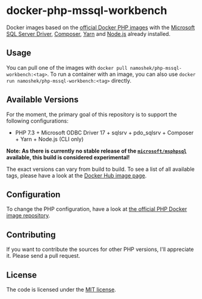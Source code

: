# docker-php-mssql-workbench
  
Docker images based on the [official Docker PHP images](https://hub.docker.com/_/php/) with 
the [Microsoft SQL Server Driver](https://github.com/Microsoft/msphpsql),
[Composer](https://getcomposer.org), [Yarn](https://yarnpkg.com) and
[Node.js](https://nodejs.org) already installed.

## Usage

You can pull one of the images with `docker pull namoshek/php-mssql-workbench:<tag>`.
To run a container with an image, you can also use `docker run namoshek/php-mssql-workbench:<tag>` directly.

## Available Versions

For the moment, the primary goal of this repository is to support the following configurations:

- PHP 7.3 + Microsoft ODBC Driver 17 + sqlsrv + pdo_sqlsrv + Composer + Yarn + Node.js (CLI only)

**Note: As there is currently no stable release of the [`microsoft/msphpsql`](https://github.com/Microsoft/msphpsql/releases) available, this build is considered experimental!**

The exact versions can vary from build to build.
To see a list of all available tags, please have a look at the [Docker Hub image page](https://hub.docker.com/r/namoshek/php-mssql-workbench).

## Configuration

To change the PHP configuration, have a look at [the official PHP Docker image repository](https://hub.docker.com/_/php/).

## Contributing

If you want to contribute the sources for other PHP versions, I'll appreciate it. Please send a pull request.

## License

The code is licensed under the [MIT license](LICENSE).
 